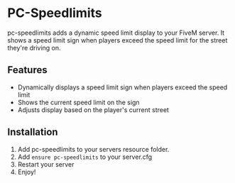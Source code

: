 # PC-Speedlimits

pc-speedlimits adds a dynamic speed limit display to your FiveM server. It shows a speed limit sign when players exceed the speed limit for the street they're driving on.

## Features

- Dynamically displays a speed limit sign when players exceed the speed limit
- Shows the current speed limit on the sign
- Adjusts display based on the player's current street

## Installation

1. Add pc-speedlimits to your servers resource folder.
2. Add `ensure pc-speedlimits` to your server.cfg
3. Restart your server
4. Enjoy!